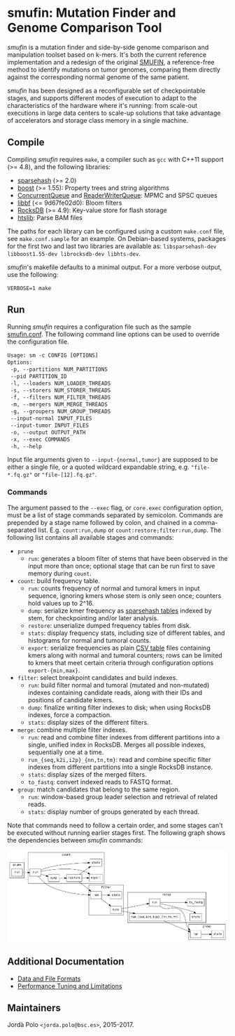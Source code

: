 # smufin: Mutation Finder and Genome Comparison Tool

*smufin* is a mutation finder and side-by-side genome comparison and
manipulation toolset based on k-mers. It's both the current reference
implementation and a redesign of the original [SMUFIN][smufin], a
reference-free method to identify mutations on tumor genomes, comparing them
directly against the corresponding normal genome of the same patient.

*smufin* has been designed as a reconfigurable set of checkpointable stages,
and supports different modes of execution to adapt to the characteristics of
the hardware where it's running: from scale-out executions in large data
centers to scale-up solutions that take advantage of accelerators and storage
class memory in a single machine.

## Compile

Compiling *smufin* requires `make`, a compiler such as `gcc` with C++11
support (>= 4.8), and the following libraries:

 - [sparsehash][sparsehash] (>= 2.0)
 - [boost][boost] (>= 1.55): Property trees and string algorithms
 - [ConcurrentQueue][concurrentq] and [ReaderWriterQueue][rwq]: MPMC and SPSC
   queues
 - [libbf][libbf] (<= 9d67fe02d0): Bloom filters
 - [RocksDB][rocksdb] (>= 4.9): Key-value store for flash storage
 - [htslib][htslib]: Parse BAM files

The paths for each library can be configured using a custom `make.conf` file,
see `make.conf.sample` for an example. On Debian-based systems, packages for
the first two and last two libraries are available as: `libsparsehash-dev
libboost1.55-dev librocksdb-dev libhts-dev`.

*smufin*'s makefile defaults to a minimal output. For a more verbose output,
use the following:

 ```
 VERBOSE=1 make
 ```

## Run

Running *smufin* requires a configuration file such as the sample
[smufin.conf](smufin.conf). The following command line options can be used to
override the configuration file.

 ```
 Usage: sm -c CONFIG [OPTIONS]
 Options:
  -p, --partitions NUM_PARTITIONS
  --pid PARTITION_ID
  -l, --loaders NUM_LOADER_THREADS
  -s, --storers NUM_STORER_THREADS
  -f, --filters NUM_FILTER_THREADS
  -m, --mergers NUM_MERGE_THREADS
  -g, --groupers NUM_GROUP_THREADS
  --input-normal INPUT_FILES
  --input-tumor INPUT_FILES
  -o, --output OUTPUT_PATH
  -x, --exec COMMANDS
  -h, --help
 ```

Input file arguments given to `--input-{normal,tumor}` are supposed to be
either a single file, or a quoted wildcard expandable string, e.g.
`"file-*.fq.gz"` or `"file-[12].fq.gz"`.

### Commands

The argument passed to the `--exec` flag, or `core.exec` configuration option,
must be a list of stage commands separated by semicolon. Commands are
prepended by a stage name followed by colon, and chained in a comma-separated
list. E.g. `count:run,dump` or `count:restore;filter:run,dump`. The following
list contains all available stages and commands:

 * `prune`
   * `run`: generates a bloom filter of stems that have been observed in the
     input more than once; optional stage that can be run first to save memory
     during `count`.
 * `count`: build frequency table.
   * `run`: counts frequency of normal and tumoral kmers in input sequence,
     ignoring kmers whose stem is only seen once; counters hold values up to
     2^16.
   * `dump`: serialize kmer frequency as [sparsehash
     tables](doc/formats.md#sparsehash-table) indexed by stem, for
     checkpointing and/or later analysis.
   * `restore`: unserialize dumped frequency tables from disk.
   * `stats`: display frequency stats, including size of different tables, and
     histograms for normal and tumoral counts.
   * `export`: serialize frequencies as plain [CSV
     table](doc/formats.md#csv-table) files containing kmers along with normal
     and tumoral counters; rows can be limited to kmers that meet certain
     criteria through configuration options `export-{min,max}`.
 * `filter`: select breakpoint candidates and build indexes.
   * `run`: build filter normal and tumoral (mutated and non-mutated) indexes
     containing candidate reads, along with their IDs and positions of
     candidate kmers.
   * `dump`: finalize writing filter indexes to disk; when using RocksDB
     indexes, force a compaction.
   * `stats`: display sizes of the different filters.
 * `merge`: combine multiple filter indexes.
   * `run`: read and combine filter indexes from different partitions into a
     single, unified index in RocksDB. Merges all possible indexes,
     sequentially one at a time.
   * `run_{seq,k2i,i2p}_{nn,tn,tm}`: read and combine specific filter indexes
     from different partitions into a single RocksDB instance.
   * `stats`: display sizes of the merged filters.
   * `to_fastq`: convert indexed reads to FASTQ format.
 * `group`: match candidates that belong to the same region.
   * `run`: window-based group leader selection and retrieval of related
     reads.
   * `stats`: display number of groups generated by each thread.

Note that commands need to follow a certain order, and some stages can't be
executed without running earlier stages first. The following graph shows the
dependencies between *smufin* commands:

![Command dependency graph](doc/figures/deps.png)

## Additional Documentation

 * [Data and File Formats](doc/formats.md)
 * [Performance Tuning and Limitations](doc/performance.md)

## Maintainers

Jordà Polo `<jorda.polo@bsc.es>`, 2015-2017.

[smufin]: http://cg.bsc.es/smufin/ "SMUFIN"
[boost]: http://www.boost.org/ "Boost"
[sparsehash]: https://github.com/sparsehash/sparsehash "Sparse Hash"
[rocksdb]: https://github.com/facebook/rocksdb "RocksDB"
[concurrentq]: https://github.com/cameron314/concurrentqueue "ConcurrentQueue"
[rwq]: https://github.com/cameron314/readerwriterqueue "ReaderWriterQueue"
[libbf]: https://github.com/mavam/libbf "libbf"
[htslib]: https://github.com/samtools/htslib "htslib"
